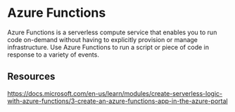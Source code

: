 # Azure Functions

Azure Functions is a serverless compute service that enables you to run code on-demand without having to explicitly provision or manage infrastructure. Use Azure Functions to run a script or piece of code in response to a variety of events.

## Resources

https://docs.microsoft.com/en-us/learn/modules/create-serverless-logic-with-azure-functions/3-create-an-azure-functions-app-in-the-azure-portal
